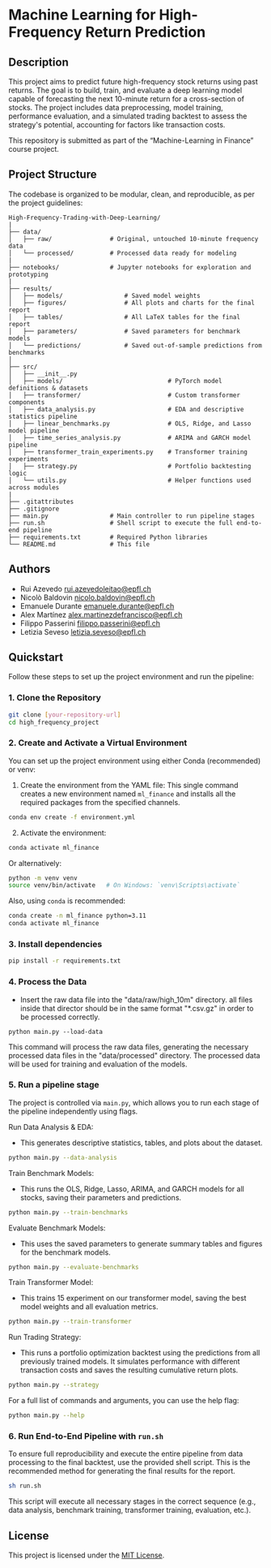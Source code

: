 # Machine Learning for High-Frequency Return Prediction

## Description
This project aims to predict future high-frequency stock returns using past returns. The goal is to build, train, and evaluate a deep learning model capable of forecasting the next 10-minute return for a cross-section of stocks. The project includes data preprocessing, model training, performance evaluation, and a simulated trading backtest to assess the strategy's potential, accounting for factors like transaction costs.

This repository is submitted as part of the “Machine-Learning in Finance” course project.

## Project Structure
The codebase is organized to be modular, clean, and reproducible, as per the project guidelines:

```
High-Frequency-Trading-with-Deep-Learning/
|
├── data/
│   ├── raw/                # Original, untouched 10-minute frequency data
│   └── processed/          # Processed data ready for modeling
|
├── notebooks/              # Jupyter notebooks for exploration and prototyping
|
├── results/
│   ├── models/                 # Saved model weights
│   ├── figures/                # All plots and charts for the final report
│   ├── tables/                 # All LaTeX tables for the final report
│   ├── parameters/             # Saved parameters for benchmark models
│   └── predictions/            # Saved out-of-sample predictions from benchmarks
│
├── src/
│   ├── __init__.py
│   ├── models/                             # PyTorch model definitions & datasets
│   ├── transformer/                        # Custom transformer components
│   ├── data_analysis.py                    # EDA and descriptive statistics pipeline
│   ├── linear_benchmarks.py                # OLS, Ridge, and Lasso model pipeline
│   ├── time_series_analysis.py             # ARIMA and GARCH model pipeline
│   ├── transformer_train_experiments.py    # Transformer training experiments
│   ├── strategy.py                         # Portfolio backtesting logic
│   └── utils.py                            # Helper functions used across modules
|
├── .gitattributes
├── .gitignore
├── main.py                 # Main controller to run pipeline stages
├── run.sh                  # Shell script to execute the full end-to-end pipeline
├── requirements.txt        # Required Python libraries
└── README.md               # This file
```

## Authors
* Rui Azevedo [rui.azevedoleitao@epfl.ch](mailto:rui.azevedoleitao@epfl.ch)  
* Nicolò Baldovin [nicolo.baldovin@epfl.ch](mailto:nicolo.baldovin@epfl.ch)
* Emanuele Durante [emanuele.durante@epfl.ch](mailto:emanuele.durante@epfl.ch)
* Alex Martínez [alex.martinezdefrancisco@epfl.ch](mailto:alex.martinezdefrancisco@epfl.ch)
* Filippo Passerini [filippo.passerini@epfl.ch](mailto:filippo.passerini@epfl.ch)
* Letizia Seveso [letizia.seveso@epfl.ch](mailto:letizia.seveso@epfl.ch)

## Quickstart
Follow these steps to set up the project environment and run the pipeline:

### 1. Clone the Repository
```bash
git clone [your-repository-url]
cd high_frequency_project
```

### 2. Create and Activate a Virtual Environment
You can set up the project environment using either Conda (recommended) or venv:

1. Create the environment from the YAML file:
This single command creates a new environment named `ml_finance` and installs all the required packages from the specified channels.
```bash
conda env create -f environment.yml
```
2. Activate the environment:
```bash
conda activate ml_finance
```

Or alternatively:
```bash
python -m venv venv
source venv/bin/activate   # On Windows: `venv\Scripts\activate`
```

Also, using `conda` is recommended:
```bash
conda create -n ml_finance python=3.11
conda activate ml_finance
```

### 3. Install dependencies
```bash
pip install -r requirements.txt
```

### 4. Process the Data
* Insert the raw data file into the "data/raw/high_10m" directory. all files inside that director should be in the same format "*.csv.gz" in order to be processed correctly.
```
python main.py --load-data
```

This command will process the raw data files, generating the necessary processed data files in the "data/processed" directory. The processed data will be used for training and evaluation of the models.


### 5. Run a pipeline stage
The project is controlled via `main.py`, which allows you to run each stage of the pipeline independently using flags.

Run Data Analysis & EDA:
* This generates descriptive statistics, tables, and plots about the dataset.
```bash
python main.py --data-analysis
```

Train Benchmark Models:
* This runs the OLS, Ridge, Lasso, ARIMA, and GARCH models for all stocks, saving their parameters and predictions.
```bash
python main.py --train-benchmarks
```

Evaluate Benchmark Models:
* This uses the saved parameters to generate summary tables and figures for the benchmark models.
```bash
python main.py --evaluate-benchmarks
```

Train Transformer Model:
* This trains 15 experiment on our transformer model, saving the best model weights and all evaluation metrics.
```bash
python main.py --train-transformer
```

Run Trading Strategy:
* This runs a portfolio optimization backtest using the predictions from all previously trained models. It simulates performance with different transaction costs and saves the resulting cumulative return plots.
```bash
python main.py --strategy
```

For a full list of commands and arguments, you can use the help flag:
```bash
python main.py --help
```

### 6. Run End-to-End Pipeline with `run.sh`
To ensure full reproducibility and execute the entire pipeline from data processing to the final backtest, use the provided shell script. This is the recommended method for generating the final results for the report.

```bash
sh run.sh
```

This script will execute all necessary stages in the correct sequence (e.g., data analysis, benchmark training, transformer training, evaluation, etc.).

## License

This project is licensed under the [MIT License](LICENSE).